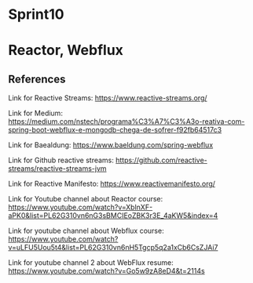 # Sprint10
<h1>Reactor, Webflux</h1>

<h2>References</h2>

Link for Reactive Streams: https://www.reactive-streams.org/

Link for Medium: https://medium.com/nstech/programa%C3%A7%C3%A3o-reativa-com-spring-boot-webflux-e-mongodb-chega-de-sofrer-f92fb64517c3

Link for Baealdung: https://www.baeldung.com/spring-webflux

Link for Github reactive streams: https://github.com/reactive-streams/reactive-streams-jvm

Link for Reactive Manifesto: https://www.reactivemanifesto.org/

Link for Youtube channel about Reactor course: https://www.youtube.com/watch?v=XblnXF-aPK0&list=PL62G310vn6nG3sBMCIEoZBK3r3E_4aKW5&index=4

Link for youtube channel about Webflux course: https://www.youtube.com/watch?v=uLFU5Uou5t4&list=PL62G310vn6nH5Tgcp5q2a1xCb6CsZJAi7

Link for youtube channel 2 about WebFlux resume: https://www.youtube.com/watch?v=Go5w9zA8eD4&t=2114s

